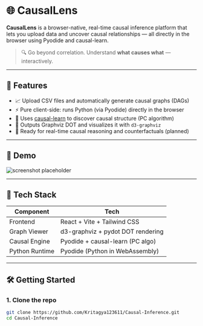 # 🌐 CausalLens

**CausalLens** is a browser-native, real-time causal inference platform that lets you upload data and uncover causal relationships — all directly in the browser using Pyodide and causal-learn.

> 🔍 Go beyond correlation. Understand **what causes what** — interactively.

---

## 🚀 Features

- 📈 Upload CSV files and automatically generate causal graphs (DAGs)
- ⚡ Pure client-side: runs Python (via Pyodide) directly in the browser
- 🔎 Uses [causal-learn](https://github.com/py-why/causal-learn) to discover causal structure (PC algorithm)
- 🧠 Outputs Graphviz DOT and visualizes it with `d3-graphviz`
- 🧪 Ready for real-time causal reasoning and counterfactuals (planned)

---

## 📸 Demo

![screenshot placeholder](https://your-screenshot-or-demo.gif)

---

## 🧩 Tech Stack

| Component       | Tech                             |
|----------------|----------------------------------|
| Frontend       | React + Vite + Tailwind CSS      |
| Graph Viewer   | d3-graphviz + pydot DOT rendering |
| Causal Engine  | Pyodide + causal-learn (PC algo) |
| Python Runtime | Pyodide (Python in WebAssembly)  |

---

## 🛠️ Getting Started

### 1. Clone the repo

```bash
git clone https://github.com/Kritagya123611/Causal-Inference.git
cd Causal-Inference

